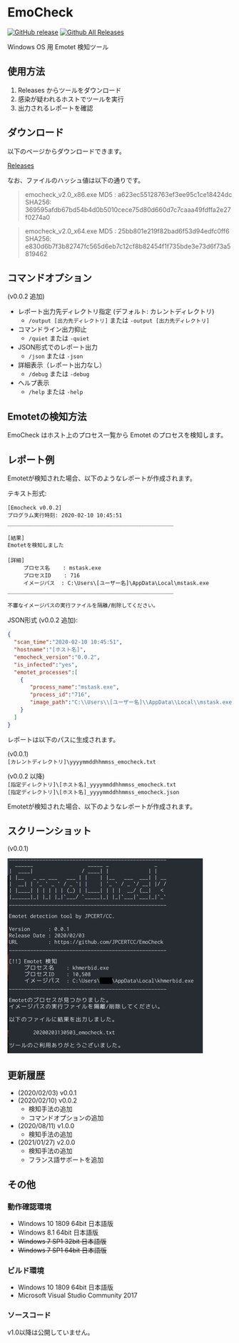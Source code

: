 # EmoCheck

[![GitHub release](https://img.shields.io/github/release/jpcertcc/emocheck.svg)](https://github.com/jpcertcc/emocheck/releases)
[![Github All Releases](https://img.shields.io/github/downloads/jpcertcc/emocheck/total.svg)](http://www.somsubhra.com/github-release-stats/?username=jpcertcc&repository=emocheck)

Windows OS 用 Emotet 検知ツール

## 使用方法

1. Releases からツールをダウンロード
2. 感染が疑われるホストでツールを実行
3. 出力されるレポートを確認

## ダウンロード

以下のページからダウンロードできます。

 [Releases](https://github.com/JPCERTCC/EmoCheck/releases)

なお、ファイルのハッシュ値は以下の通りです。

> emocheck_v2.0_x86.exe
>   MD5   : a623ec55128763ef3ee95c1ce18424dc
>   SHA256: 369595afdb67bd54b4d0b5010cece75d80d660d7c7caaa49fdffa2e27f0274a0

> emocheck_v2.0_x64.exe
>   MD5   : 25bb801e219f82bad6f53d94edfc0ff6
>   SHA256: e830d6b7f3b82747fc565d6eb7c12cf8b82454f1f735bde3e73d6f73a5819462

## コマンドオプション

(v0.0.2 追加)  

- レポート出力先ディレクトリ指定 (デフォルト: カレントディレクトリ)
  - `/output [出力先ディレクトリ]` または `-output [出力先ディレクトリ]`
- コマンドライン出力抑止
  - `/quiet` または `-quiet`
- JSON形式でのレポート出力
  - `/json` または `-json`
- 詳細表示（レポート出力なし）
  - `/debug` または `-debug`
- ヘルプ表示
  - `/help` または `-help`

## Emotetの検知方法

EmoCheck はホスト上のプロセス一覧から Emotet のプロセスを検知します。

## レポート例

Emotetが検知された場合、以下のようなレポートが作成されます。  

テキスト形式:  

```txt
[Emocheck v0.0.2]
プログラム実行時刻: 2020-02-10 10:45:51
____________________________________________________

[結果]
Emotetを検知しました

[詳細]
     プロセス名    : mstask.exe
     プロセスID    : 716
     イメージパス  : C:\Users\[ユーザー名]\AppData\Local\mstask.exe
____________________________________________________

不審なイメージパスの実行ファイルを隔離/削除してください。
```

JSON形式 (v0.0.2 追加):  

```json
{
  "scan_time":"2020-02-10 10:45:51",
  "hostname":"[ホスト名]",
  "emocheck_version":"0.0.2",
  "is_infected":"yes",
  "emotet_processes":[
    {
       "process_name":"mstask.exe",
       "process_id":"716",
       "image_path":"C:\\Users\\[ユーザー名]\\AppData\\Local\\mstask.exe"
    }
  ]
}
```

レポートは以下のパスに生成されます。

(v0.0.1)  
`[カレントディレクトリ]\yyyymmddhhmmss_emocheck.txt`

(v0.0.2 以降)  
`[指定ディレクトリ]\[ホスト名]_yyyymmddhhmmss_emocheck.txt`  
`[指定ディレクトリ]\[ホスト名]_yyyymmddhhmmss_emocheck.json`

Emotetが検知された場合、以下のようなレポートが作成されます。

## スクリーンショット

(v0.0.1)  
<div align="left"><img src="./img/report_jp.png"></div>

## 更新履歴

- (2020/02/03) v0.0.1
- (2020/02/10) v0.0.2
  - 検知手法の追加
  - コマンドオプションの追加
- (2020/08/11) v1.0.0
  - 検知手法の追加
- (2021/01/27) v2.0.0
  - 検知手法の追加
  - フランス語サポートを追加

## その他

### 動作確認環境

- Windows 10 1809 64bit 日本語版
- Windows 8.1 64bit 日本語版
- ~~Windows 7 SP1 32bit 日本語版~~
- ~~Windows 7 SP1 64bit 日本語版~~

### ビルド環境

- Windows 10 1809 64bit 日本語版
- Microsoft Visual Studio Community 2017

### ソースコード

v1.0以降は公開していません。
